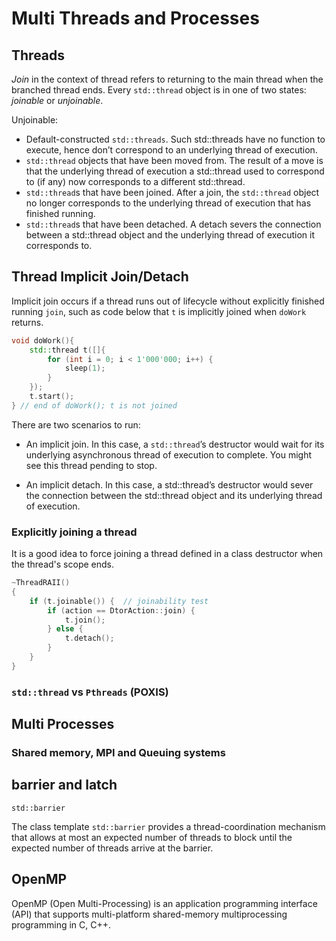 # Multi Threads and Processes

## Threads

*Join* in the context of thread refers to returning to the main thread when the branched thread ends. Every `std::thread` object is in one of two states: *joinable* or *unjoinable*.

Unjoinable:
* Default-constructed `std::threads`. Such std::threads have no function to
execute, hence don’t correspond to an underlying thread of execution.
* `std::thread` objects that have been moved from. The result of a move is that
the underlying thread of execution a std::thread used to correspond to (if any)
now corresponds to a different std::thread.
* `std::thread`s that have been joined. After a join, the `std::thread` object no
longer corresponds to the underlying thread of execution that has finished running.
* `std::thread`s that have been detached. A detach severs the connection
between a std::thread object and the underlying thread of execution it corresponds to.

## Thread Implicit Join/Detach

Implicit join occurs if a thread runs out of lifecycle without explicitly finished running `join`, such as code below that `t` is implicitly joined when `doWork` returns.

```cpp
void doWork(){
    std::thread t([]{
        for (int i = 0; i < 1'000'000; i++) {
            sleep(1);
        }
    });
    t.start();
} // end of doWork(); t is not joined
```

There are two scenarios to run:

* An implicit join. In this case, a `std::thread`’s destructor would wait for its
underlying asynchronous thread of execution to complete. You might see this thread pending to stop.

* An implicit detach. In this case, a std::thread’s destructor would sever the
connection between the std::thread object and its underlying thread of execution.

### Explicitly joining a thread

It is a good idea to force joining a thread defined in a class destructor when the thread's scope ends.

```cpp
~ThreadRAII()
{
    if (t.joinable()) {  // joinability test
        if (action == DtorAction::join) {
            t.join();
        } else {
            t.detach();
        }
    }
}
```

### `std::thread` vs `Pthreads` (POXIS)

## Multi Processes

### Shared memory, MPI and Queuing systems

## barrier and latch

`std::barrier`

The class template `std::barrier` provides a thread-coordination mechanism that allows at most an expected number of threads to block until the expected number of threads arrive at the barrier. 

## OpenMP 

OpenMP (Open Multi-Processing) is an application programming interface (API) that supports multi-platform shared-memory multiprocessing programming in C, C++.